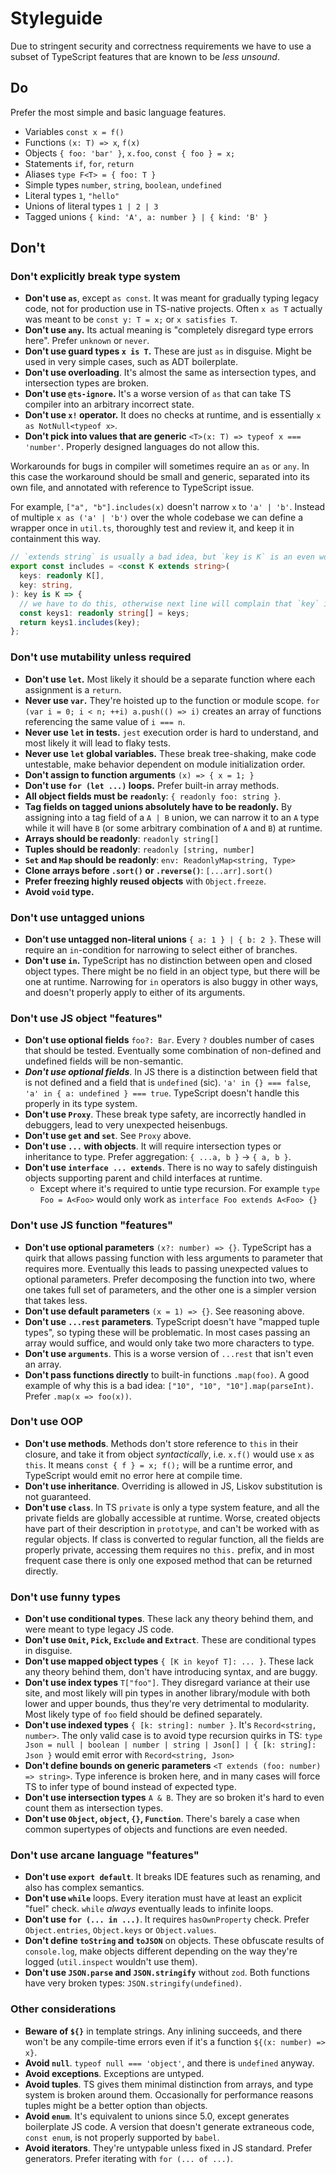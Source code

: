 # Styleguide

Due to stringent security and correctness requirements we have to use a subset of TypeScript features that are known to be _less unsound_.

## Do

Prefer the most simple and basic language features.

- Variables `const x = f()`
- Functions `(x: T) => x`, `f(x)`
- Objects `{ foo: 'bar' }`, `x.foo`, `const { foo } = x;`
- Statements `if`, `for`, `return`
- Aliases `type F<T> = { foo: T }`
- Simple types `number`, `string`, `boolean`, `undefined`
- Literal types `1`, `"hello"`
- Unions of literal types `1 | 2 | 3`
- Tagged unions `{ kind: 'A', a: number } | { kind: 'B' }`

## Don't

### Don't explicitly break type system

- **Don't use `as`**, except `as const`. It was meant for gradually typing legacy code, not for production use in TS-native projects. Often `x as T` actually was meant to be `const y: T = x;` or `x satisfies T`.
- **Don't use `any`.** Its actual meaning is "completely disregard type errors here". Prefer `unknown` or `never`.
- **Don't use guard types `x is T`.** These are just `as` in disguise. Might be used in very simple cases, such as ADT boilerplate.
- **Don't use overloading**. It's almost the same as intersection types, and intersection types are broken.
- **Don't use `@ts-ignore`.** It's a worse version of `as` that can take TS compiler into an arbitrary incorrect state.
- **Don't use `x!` operator.** It does no checks at runtime, and is essentially `x as NotNull<typeof x>`.
- **Don't pick into values that are generic** `<T>(x: T) => typeof x === 'number'`. Properly designed languages do not allow this.

Workarounds for bugs in compiler will sometimes require an `as` or `any`. In this case the workaround should be small and generic, separated into its own file, and annotated with reference to TypeScript issue.

For example, `["a", "b"].includes(x)` doesn't narrow `x` to `'a' | 'b'`. Instead of multiple `x as ('a' | 'b')` over the whole codebase we can define a wrapper once in `util.ts`, thoroughly test and review it, and keep it in containment this way.

```typescript
// `extends string` is usually a bad idea, but `key is K` is an even worse idea
export const includes = <const K extends string>(
  keys: readonly K[],
  key: string,
): key is K => {
  // we have to do this, otherwise next line will complain that `key` isn't `K`
  const keys1: readonly string[] = keys;
  return keys1.includes(key);
};
```

### Don't use mutability unless required

- **Don't use `let`.** Most likely it should be a separate function where each assignment is a `return`.
- **Never use `var`.** They're hoisted up to the function or module scope. `for (var i = 0; i < n; ++i) a.push(() => i)` creates an array of functions referencing the same value of `i === n`.
- **Never use `let` in tests.** `jest` execution order is hard to understand, and most likely it will lead to flaky tests.
- **Never use `let` global variables.** These break tree-shaking, make code untestable, make behavior dependent on module initialization order.
- **Don't assign to function arguments** `(x) => { x = 1; }`
- **Don't use `for (let ...)` loops.** Prefer built-in array methods.
- **All object fields must be `readonly`**: `{ readonly foo: string }`.
- **Tag fields on tagged unions absolutely have to be readonly.** By assigning into a tag field of a `A | B` union, we can narrow it to an `A` type while it will have `B` (or some arbitrary combination of `A` and `B`) at runtime.
- **Arrays should be readonly**: `readonly string[]`
- **Tuples should be readonly**: `readonly [string, number]`
- **`Set` and `Map` should be readonly**: `env: ReadonlyMap<string, Type>`
- **Clone arrays before `.sort()` or `.reverse()`**: `[...arr].sort()`
- **Prefer freezing highly reused objects** with `Object.freeze`.
- **Avoid `void` type.**

### Don't use untagged unions

- **Don't use untagged non-literal unions** `{ a: 1 } | { b: 2 }`. These will require an `in`-condition for narrowing to select either of branches.
- **Don't use `in`.** TypeScript has no distinction between open and closed object types. There might be no field in an object type, but there will be one at runtime. Narrowing for `in` operators is also buggy in other ways, and doesn't properly apply to either of its arguments.

### Don't use JS object "features"

- **Don't use optional fields** `foo?: Bar`. Every `?` doubles number of cases that should be tested. Eventually some combination of non-defined and undefined fields will be non-semantic.
- _**Don't use optional fields**_. In JS there is a distinction between field that is not defined and a field that is `undefined` (sic). `'a' in {} === false`, `'a' in { a: undefined } === true`. TypeScript doesn't handle this properly in its type system.
- **Don't use `Proxy`**. These break type safety, are incorrectly handled in debuggers, lead to very unexpected heisenbugs.
- **Don't use `get` and `set`**. See `Proxy` above.
- **Don't use `...` with objects**. It will require intersection types or inheritance to type. Prefer aggregation: `{ ...a, b }` → `{ a, b }`.
- **Don't use `interface ... extends`**. There is no way to safely distinguish objects supporting parent and child interfaces at runtime.
  - Except where it's required to untie type recursion. For example `type Foo = A<Foo>` would only work as `interface Foo extends A<Foo> {}`

### Don't use JS function "features"

- **Don't use optional parameters** `(x?: number) => {}`. TypeScript has a quirk that allows passing function with less arguments to parameter that requires more. Eventually this leads to passing unexpected values to optional parameters. Prefer decomposing the function into two, where one takes full set of parameters, and the other one is a simpler version that takes less.
- **Don't use default parameters** `(x = 1) => {}`. See reasoning above.
- **Don't use `...rest` parameters**. TypeScript doesn't have "mapped tuple types", so typing these will be problematic. In most cases passing an array would suffice, and would only take two more characters to type.
- **Don't use `arguments`**. This is a worse version of `...rest` that isn't even an array.
- **Don't pass functions directly** to built-in functions `.map(foo)`. A good example of why this is a bad idea: `["10", "10", "10"].map(parseInt)`. Prefer `.map(x => foo(x))`.

### Don't use OOP

- **Don't use methods**. Methods don't store reference to `this` in their closure, and take it from object _syntactically_, i.e. `x.f()` would use `x` as `this`. It means `const { f } = x; f();` will be a runtime error, and TypeScript would emit no error here at compile time.
- **Don't use inheritance**. Overriding is allowed in JS, Liskov substitution is not guaranteed.
- **Don't use `class`**. In TS `private` is only a type system feature, and all the private fields are globally accessible at runtime. Worse, created objects have part of their description in `prototype`, and can't be worked with as regular objects. If class is converted to regular function, all the fields are properly private, accessing them requires no `this.` prefix, and in most frequent case there is only one exposed method that can be returned directly.

### Don't use funny types

- **Don't use conditional types**. These lack any theory behind them, and were meant to type legacy JS code.
- **Don't use `Omit`, `Pick`, `Exclude` and `Extract`**. These are conditional types in disguise.
- **Don't use mapped object types** `{ [K in keyof T]: ... }`. These lack any theory behind them, don't have introducing syntax, and are buggy.
- **Don't use index types** `T["foo"]`. They disregard variance at their use site, and most likely will pin types in another library/module with both lower and upper bounds, thus they're very detrimental to modularity. Most likely type of `foo` field should be defined separately.
- **Don't use indexed types** `{ [k: string]: number }`. It's `Record<string, number>`. The only valid case is to avoid type recursion quirks in TS: `type Json = null | boolean | number | string | Json[] | { [k: string]: Json }` would emit error with `Record<string, Json>`
- **Don't define bounds on generic parameters** `<T extends (foo: number) => string>`. Type inference is broken here, and in many cases will force TS to infer type of bound instead of expected type.
- **Don't use intersection types** `A & B`. They are so broken it's hard to even count them as intersection types.
- **Don't use `Object`, `object`, `{}`, `Function`**. There's barely a case when common supertypes of objects and functions are even needed.

### Don't use arcane language "features"

- **Don't use `export default`**. It breaks IDE features such as renaming, and also has complex semantics.
- **Don't use `while`** loops. Every iteration must have at least an explicit "fuel" check. `while` _always_ eventually leads to infinite loops.
- **Don't use `for (... in ...)`**. It requires `hasOwnProperty` check. Prefer `Object.entries`, `Object.keys` or `Object.values`.
- **Don't define `toString` and `toJSON`** on objects. These obfuscate results of `console.log`, make objects different depending on the way they're logged (`util.inspect` wouldn't use them).
- **Don't use `JSON.parse` and `JSON.stringify`** without `zod`. Both functions have very broken types: `JSON.stringify(undefined)`.

### Other considerations

- **Beware of `${}`** in template strings. Any inlining succeeds, and there won't be any compile-time errors even if it's a function `${(x: number) => x}`.
- **Avoid `null`**. `typeof null === 'object'`, and there is `undefined` anyway.
- **Avoid exceptions**. Exceptions are untyped.
- **Avoid tuples**. TS gives them minimal distinction from arrays, and type system is broken around them. Occasionally for performance reasons tuples might be a better option than objects.
- **Avoid `enum`**. It's equivalent to unions since 5.0, except generates boilerplate JS code. A version that doesn't generate extraneous code, `const enum`, is not properly supported by `babel`.
- **Avoid iterators**. They're untypable unless fixed in JS standard. Prefer generators. Prefer iterating with `for (... of ...)`.
